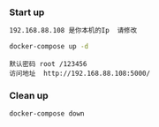
### Start up
```bash
192.168.88.108 是你本机的Ip  请修改

docker-compose up -d
```
```
默认密码 root /123456
访问地址  http://192.168.88.108:5000/
```

### Clean up
```bash
docker-compose down 
```



 
